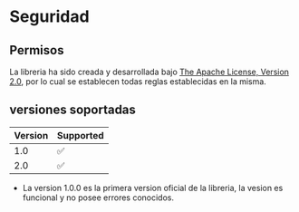 # Seguridad

## Permisos

La libreria ha sido creada y desarrollada bajo [The Apache License, Version 2.0](LICENSE), 
por lo cual se establecen todas reglas establecidas en la misma.

## versiones soportadas

| Version | Supported          | 
| ------- | ------------------ |
| 1.0     | :white_check_mark: |
| 2.0     | :white_check_mark: |

- La version 1.0.0 es la primera version oficial de la libreria, la vesion es funcional y no posee errores conocidos.

